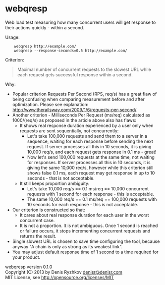 webqresp
========

Web load test measuring how many concurrent users will get response to their actions quickly - within a second.

Usage:
```
    webqresp http://example.com/
    webqresp --response-seconds=0.5 http://example.com/
```

Criterion:

> Maximal number of concurrent requests to the slowest URL
> while each request gets successful response within a second.

Why:

* Popular criterion Requests Per Second (RPS, req/s) has a great flaw of being confusing when comparing measurement before and after optimization. Please see explanation: http://www.therailsway.com/2009/1/6/requests-per-second/
* Another criterion - Milliseconds Per Request (ms/req) calculated as 1000/(req/s) as proposed in the article above also has flaws:
    * It shows real response duration experienced by a user only when requests are sent sequentially, not concurrently:
        * Let's take 100,000 requests and send them to a server in a sequence, waiting for each response before sending the next request. If server processes all this in 10 seconds, it is giving 10,000 req/s, and each request gets response in 0.1 ms - great!
        * Now let's send 100,000 requests at the same time, not waiting for responses. If server processes all this in 10 seconds, it is giving the same 10,000 req/s, however while this criterion still shows false 0.1 ms, each request may get response in up to 10 seconds - that is not acceptable.
    * It still keeps proportion ambiguity:
        * Let's take 10,000 req/s == 0.1 ms/req == 10,000 concurrent requests with 1 second for each response - this is acceptable.
        * The same 10,000 req/s == 0.1 ms/req == 100,000 requests with 10 seconds for each response - this is not acceptable.
* Our criterion is constructed so that:
    * It cares about real response duration for each user in the worst concurrent case.
    * It is not a proportion. It is not ambiguous. Once 1 second is reached or failure occurs, it stops incrementing concurrent requests and returns the result.
* Single slowest URL is chosen to save time configuring the tool, because anyway "A chain is only as strong as its weakest link".
* You may adjust default response time of 1 second to a time required for your product.

webqresp version 0.1.0  
Copyright (C) 2013 by Denis Ryzhkov <denisr@denisr.com>  
MIT License, see http://opensource.org/licenses/MIT
